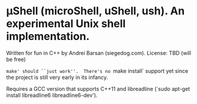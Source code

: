 µShell (microShell, uShell, ush).  An experimental Unix shell implementation.
=============================================================================

Written for fun in C++ by Andrei Barsan (siegedog.com).
License: TBD (will be free)

`make' should ``just work''.  There's no `make install` support yet since
the project is still very early in its infancy.

Requires a GCC version that supports C++11 and libreadline (`sudo apt-get install libreadline6 libreadline6-dev').

